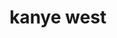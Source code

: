 ---
title: "kanye west"
id: tag.id
permalink: "/tags/kanye%20west"
videos: [2319,2350,2360,2475]
---